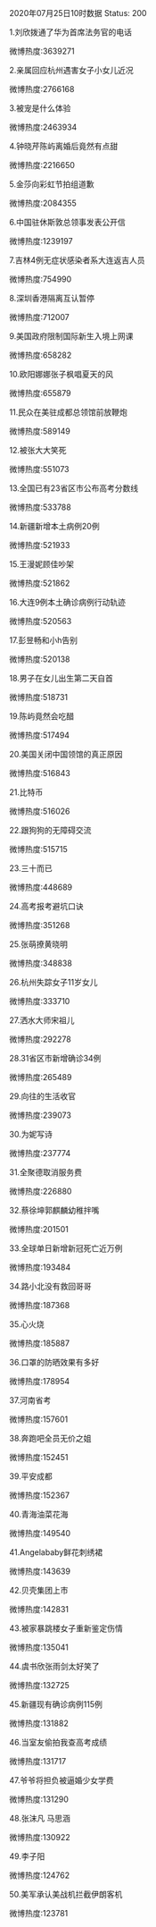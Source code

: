 2020年07月25日10时数据
Status: 200

1.刘欣拨通了华为首席法务官的电话

微博热度:3639271

2.亲属回应杭州遇害女子小女儿近况

微博热度:2766168

3.被宠是什么体验

微博热度:2463934

4.钟晓芹陈屿离婚后竟然有点甜

微博热度:2216650

5.金莎向彩虹节拍组道歉

微博热度:2084355

6.中国驻休斯敦总领事发表公开信

微博热度:1239197

7.吉林4例无症状感染者系大连返吉人员

微博热度:754990

8.深圳香港隔离互认暂停

微博热度:712007

9.美国政府限制国际新生入境上网课

微博热度:658282

10.欧阳娜娜张子枫唱夏天的风

微博热度:655879

11.民众在美驻成都总领馆前放鞭炮

微博热度:589149

12.被张大大笑死

微博热度:551073

13.全国已有23省区市公布高考分数线

微博热度:533788

14.新疆新增本土病例20例

微博热度:521933

15.王漫妮顾佳吵架

微博热度:521862

16.大连9例本土确诊病例行动轨迹

微博热度:520563

17.彭昱畅和小h告别

微博热度:520138

18.男子在女儿出生第二天自首

微博热度:518731

19.陈屿竟然会吃醋

微博热度:517494

20.美国关闭中国领馆的真正原因

微博热度:516843

21.比特币

微博热度:516026

22.跟狗狗的无障碍交流

微博热度:515715

23.三十而已

微博热度:448689

24.高考报考避坑口诀

微博热度:351268

25.张萌撩黄晓明

微博热度:348838

26.杭州失踪女子11岁女儿

微博热度:333710

27.洒水大师宋祖儿

微博热度:292278

28.31省区市新增确诊34例

微博热度:265489

29.向往的生活收官

微博热度:239073

30.为妮写诗

微博热度:237774

31.全聚德取消服务费

微博热度:226880

32.蔡徐坤郭麒麟幼稚拌嘴

微博热度:201501

33.全球单日新增新冠死亡近万例

微博热度:193484

34.路小北没有救回哥哥

微博热度:187368

35.心火烧

微博热度:185887

36.口罩的防晒效果有多好

微博热度:178954

37.河南省考

微博热度:157601

38.奔跑吧全员无价之姐

微博热度:152451

39.平安成都

微博热度:152367

40.青海油菜花海

微博热度:149540

41.Angelababy鲜花刺绣裙

微博热度:143639

42.贝壳集团上市

微博热度:142831

43.被家暴跳楼女子重新鉴定伤情

微博热度:135041

44.虞书欣张雨剑太好笑了

微博热度:132725

45.新疆现有确诊病例115例

微博热度:131882

46.当室友偷拍我查高考成绩

微博热度:131717

47.爷爷将担负被逼婚少女学费

微博热度:131290

48.张沫凡 马思涵

微博热度:130922

49.李子阳

微博热度:124762

50.美军承认美战机拦截伊朗客机

微博热度:123781

